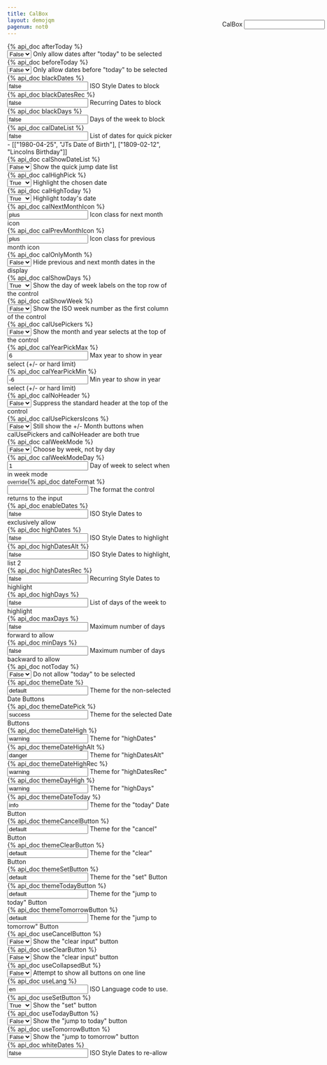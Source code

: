 ```yaml
---
title: CalBox
layout: demojqm
pagenum: not0
---
```




<div class="row">
<div class="col-sm-8" style="width:75%">

<div class="ui-field-contain row">
	<div class="col-xs-3"><label>{% api_doc afterToday %}</label></div>
	<div class="col-xs-9">
		<select class="form-control demopick" data-link="db" data-opt="afterToday" value='false'>
			<option value="false">False</option>
			<option value="true">True</option>
		</select>
		<span class="help-block">Only allow dates after "today" to be selected</span>
	</div>
</div>

<div class="ui-field-contain row">
	<div class="col-xs-3"><label>{% api_doc beforeToday %}</label></div>
	<div class="col-xs-9">
		<select class="form-control demopick" data-link="db" data-opt="beforeToday" value='false'>
			<option value="false">False</option>
			<option value="true">True</option>
		</select>
		<span class="help-block">Only allow dates before "today" to be selected</span>
	</div>
</div>

<div class="ui-field-contain row">
	<div class="col-xs-3"><label>{% api_doc blackDates %}</label></div>
	<div class="col-xs-9">
		<input class="form-control demopick" data-link="db" data-opt="blackDates" value='false'>
		<span class="help-block">ISO Style Dates to block</span>
	</div>
</div>

<div class="ui-field-contain row">
	<div class="col-xs-3"><label>{% api_doc blackDatesRec %}</label></div>
	<div class="col-xs-9">
		<input class="form-control demopick" data-link="db" data-opt="blackDatesRec" value='false'>
		<span class="help-block">Recurring Dates to block</span>
	</div>
</div>

<div class="ui-field-contain row">
	<div class="col-xs-3"><label>{% api_doc blackDays %}</label></div>
	<div class="col-xs-9">
		<input class="form-control demopick" data-link="db" data-opt="blackDays" value='false'>
		<span class="help-block">Days of the week to block</span>
	</div>
</div>

<div class="ui-field-contain row">
	<div class="col-xs-3"><label>{% api_doc calDateList %}</label></div>
	<div class="col-xs-9">
		<input class="form-control demopick" data-link="db" data-opt="calDateList" value='false'>
		<span class="help-block">List of dates for quick picker - [["1980-04-25", "JTs Date of Birth"], ["1809-02-12", "Lincolns Birthday"]]</span>
	</div>
</div>

<div class="ui-field-contain row">
	<div class="col-xs-3"><label>{% api_doc calShowDateList %}</label></div>
	<div class="col-xs-9">
		<select class="form-control demopick" data-link="db" data-opt="calShowDateList">
			<option value="false">False</option>
			<option value="true">True</option>
		</select>
		<span class="help-block">Show the quick jump date list</span>
	</div>
</div>

<div class="ui-field-contain row">
	<div class="col-xs-3"><label>{% api_doc calHighPick %}</label></div>
	<div class="col-xs-9">
		<select class="form-control demopick" data-link="db" data-opt="calHighPick">
			<option value="false">False</option>
			<option value="true" selected="selected">True</option>
		</select>
		<span class="help-block">Highlight the chosen date</span>
	</div>
</div>

<div class="ui-field-contain row">
	<div class="col-xs-3"><label>{% api_doc calHighToday %}</label></div>
	<div class="col-xs-9">
		<select class="form-control demopick" data-link="db" data-opt="calHighToday">
			<option value="false">False</option>
			<option value="true" selected="selected">True</option>
		</select>
		<span class="help-block">Highlight today's date</span>
	</div>
</div>

<div class="ui-field-contain row">
	<div class="col-xs-3"><label>{% api_doc calNextMonthIcon %}</label></div>
	<div class="col-xs-9">
		<input class="form-control demopick" data-link="db" data-opt="calNextMonthIcon" value='plus'>
		<span class="help-block">Icon class for next month icon</span>
	</div>
</div>

<div class="ui-field-contain row">
	<div class="col-xs-3"><label>{% api_doc calPrevMonthIcon %}</label></div>
	<div class="col-xs-9">
		<input class="form-control demopick" data-link="db" data-opt="calPrevMonthIcon" value='plus'>
		<span class="help-block">Icon class for previous month icon</span>
	</div>
</div>

<div class="ui-field-contain row">
	<div class="col-xs-3"><label>{% api_doc calOnlyMonth %}</label></div>
	<div class="col-xs-9">
		<select class="form-control demopick" data-link="db" data-opt="calOnlyMonth">
			<option value="false">False</option>
			<option value="true">True</option>
		</select>
		<span class="help-block">Hide previous and next month dates in the display</span>
	</div>
</div>

<div class="ui-field-contain row">
	<div class="col-xs-3"><label>{% api_doc calShowDays %}</label></div>
	<div class="col-xs-9">
		<select class="form-control demopick" data-link="db" data-opt="calShowDays">
			<option value="false">False</option>
			<option value="true" selected="selected">True</option>
		</select>
		<span class="help-block">Show the day of week labels on the top row of the control</span>
	</div>
</div>

<div class="ui-field-contain row">
	<div class="col-xs-3"><label>{% api_doc calShowWeek %}</label></div>
	<div class="col-xs-9">
		<select class="form-control demopick" data-link="db" data-opt="calShowWeek">
			<option value="false">False</option>
			<option value="true">True</option>
		</select>
		<span class="help-block">Show the ISO week number as the first column of the control</span>
	</div>
</div>

<div class="ui-field-contain row">
	<div class="col-xs-3"><label>{% api_doc calUsePickers %}</label></div>
	<div class="col-xs-9">
		<select class="form-control demopick" data-link="db" data-opt="calUsePickers">
			<option value="false">False</option>
			<option value="true">True</option>
		</select>
		<span class="help-block">Show the month and year selects at the top of the control</span>
	</div>
</div>

<div class="ui-field-contain row">
	<div class="col-xs-3"><label>{% api_doc calYearPickMax %}</label></div>
	<div class="col-xs-9">
		<input class="form-control demopick" data-link="db" data-opt="calYearPickMax" value='6'>
		<span class="help-block">Max year to show in year select (+/- or hard limit)</span>
	</div>
</div>

<div class="ui-field-contain row">
	<div class="col-xs-3"><label>{% api_doc calYearPickMin %}</label></div>
	<div class="col-xs-9">
		<input class="form-control demopick" data-link="db" data-opt="calYearPickMin" value='-6'>
		<span class="help-block">Min year to show in year select (+/- or hard limit)</span>
	</div>
</div>

<div class="ui-field-contain row">
	<div class="col-xs-3"><label>{% api_doc calNoHeader %}</label></div>
	<div class="col-xs-9">
		<select class="form-control demopick" data-link="db" data-opt="calNoHeader">
			<option value="false">False</option>
			<option value="true">True</option>
		</select>
		<span class="help-block">Suppress the standard header at the top of the control</span>
	</div>
</div>

<div class="ui-field-contain row">
	<div class="col-xs-3"><label>{% api_doc calUsePickersIcons %}</label></div>
	<div class="col-xs-9">
		<select class="form-control demopick" data-link="db" data-opt="calUsePickersIcons">
			<option value="false">False</option>
			<option value="true">True</option>
		</select>
		<span class="help-block">Still show the +/- Month buttons when calUsePickers and calNoHeader are both true</span>
	</div>
</div>

<div class="ui-field-contain row">
	<div class="col-xs-3"><label>{% api_doc calWeekMode %}</label></div>
	<div class="col-xs-9">
		<select class="form-control demopick" data-link="db" data-opt="calWeekMode">
			<option value="false">False</option>
			<option value="true">True</option>
		</select>
		<span class="help-block">Choose by week, not by day</span>
	</div>
</div>

<div class="ui-field-contain row">
	<div class="col-xs-3"><label>{% api_doc calWeekModeDay %}</label></div>
	<div class="col-xs-9">
		<input class="form-control demopick" data-link="db" data-opt="calWeekModeDay" value='1'>
		<span class="help-block">Day of week to select when in week mode</span>
	</div>
</div>

<div class="ui-field-contain row">
	<div class="col-xs-3"><label><small>override</small>{% api_doc dateFormat %}</label></div>
	<div class="col-xs-9">
		<input class="form-control demopick" data-link="db" data-opt="overrideDateFormat" value=''>
		<span class="help-block">The format the control returns to the input</span>
	</div>
</div>

<div class="ui-field-contain row">
	<div class="col-xs-3"><label>{% api_doc enableDates %}</label></div>
	<div class="col-xs-9">
		<input class="form-control demopick" data-link="db" data-opt="enableDates" value='false'>
		<span class="help-block">ISO Style Dates to exclusively allow</span>
	</div>
</div>

<div class="ui-field-contain row">
	<div class="col-xs-3"><label>{% api_doc highDates %}</label></div>
	<div class="col-xs-9">
		<input class="form-control demopick" data-link="db" data-opt="highDates" value='false'>
		<span class="help-block">ISO Style Dates to highlight</span>
	</div>
</div>

<div class="ui-field-contain row">
	<div class="col-xs-3"><label>{% api_doc highDatesAlt %}</label></div>
	<div class="col-xs-9">
		<input class="form-control demopick" data-link="db" data-opt="highDatesAlt" value='false'>
		<span class="help-block">ISO Style Dates to highlight, list 2</span>
	</div>
</div>

<div class="ui-field-contain row">
	<div class="col-xs-3"><label>{% api_doc highDatesRec %}</label></div>
	<div class="col-xs-9">
		<input class="form-control demopick" data-link="db" data-opt="highDatesRec" value='false'>
		<span class="help-block">Recurring Style Dates to highlight</span>
	</div>
</div>

<div class="ui-field-contain row">
	<div class="col-xs-3"><label>{% api_doc highDays %}</label></div>
	<div class="col-xs-9">
		<input class="form-control demopick" data-link="db" data-opt="highDays" value='false'>
		<span class="help-block">List of days of the week to highlight</span>
	</div>
</div>

<div class="ui-field-contain row">
	<div class="col-xs-3"><label>{% api_doc maxDays %}</label></div>
	<div class="col-xs-9">
		<input class="form-control demopick" data-link="db" data-opt="maxDays" value='false'>
		<span class="help-block">Maximum number of days forward to allow</span>
	</div>
</div>

<div class="ui-field-contain row">
	<div class="col-xs-3"><label>{% api_doc minDays %}</label></div>
	<div class="col-xs-9">
		<input class="form-control demopick" data-link="db" data-opt="minDays" value='false'>
		<span class="help-block">Maximum number of days backward to allow</span>
	</div>
</div>

<div class="ui-field-contain row">
	<div class="col-xs-3"><label>{% api_doc notToday %}</label></div>
	<div class="col-xs-9">
		<select class="form-control demopick" data-link="db" data-opt="notToday">
			<option value="false">False</option>
			<option value="true">True</option>
		</select>
		<span class="help-block">Do not allow "today" to be selected</span>
	</div>
</div>

<div class="ui-field-contain row">
	<div class="col-xs-3"><label>{% api_doc themeDate %}</label></div>
	<div class="col-xs-9">
		<input class="form-control demopick" data-link="db" data-opt="themeDate" value='default'>
		<span class="help-block">Theme for the non-selected Date Buttons</span>
	</div>
</div>

<div class="ui-field-contain row">
	<div class="col-xs-3"><label>{% api_doc themeDatePick %}</label></div>
	<div class="col-xs-9">
		<input class="form-control demopick" data-link="db" data-opt="themeDatePick" value='success'>
		<span class="help-block">Theme for the selected Date Buttons</span>
	</div>
</div>

<div class="ui-field-contain row">
	<div class="col-xs-3"><label>{% api_doc themeDateHigh %}</label></div>
	<div class="col-xs-9">
		<input class="form-control demopick" data-link="db" data-opt="themeDateHigh" value='warning'>
		<span class="help-block">Theme for "highDates"</span>
	</div>
</div>

<div class="ui-field-contain row">
	<div class="col-xs-3"><label>{% api_doc themeDateHighAlt %}</label></div>
	<div class="col-xs-9">
		<input class="form-control demopick" data-link="db" data-opt="themeDateHighAlt" value='danger'>
		<span class="help-block">Theme for "highDatesAlt"</span>
	</div>
</div>

<div class="ui-field-contain row">
	<div class="col-xs-3"><label>{% api_doc themeDateHighRec %}</label></div>
	<div class="col-xs-9">
		<input class="form-control demopick" data-link="db" data-opt="themeDateHighRec" value='warning'>
		<span class="help-block">Theme for "highDatesRec"</span>
	</div>
</div>

<div class="ui-field-contain row">
	<div class="col-xs-3"><label>{% api_doc themeDayHigh %}</label></div>
	<div class="col-xs-9">
		<input class="form-control demopick" data-link="db" data-opt="themeDayHigh" value='warning'>
		<span class="help-block">Theme for "highDays"</span>
	</div>
</div>

<div class="ui-field-contain row">
	<div class="col-xs-3"><label>{% api_doc themeDateToday %}</label></div>
	<div class="col-xs-9">
		<input class="form-control demopick" data-link="db" data-opt="themeDateToday" value='info'>
		<span class="help-block">Theme for the "today" Date Button</span>
	</div>
</div>

<div class="ui-field-contain row">
	<div class="col-xs-3"><label>{% api_doc themeCancelButton %}</label></div>
	<div class="col-xs-9">
		<input class="form-control demopick" data-link="db" data-opt="themeCancelButton" value='default'>
		<span class="help-block">Theme for the "cancel" Button</span>
	</div>
</div>

<div class="ui-field-contain row">
	<div class="col-xs-3"><label>{% api_doc themeClearButton %}</label></div>
	<div class="col-xs-9">
		<input class="form-control demopick" data-link="db" data-opt="themeClearButton" value='default'>
		<span class="help-block">Theme for the "clear" Button</span>
	</div>
</div>

<div class="ui-field-contain row">
	<div class="col-xs-3"><label>{% api_doc themeSetButton %}</label></div>
	<div class="col-xs-9">
		<input class="form-control demopick" data-link="db" data-opt="themeSetButton" value='default'>
		<span class="help-block">Theme for the "set" Button</span>
	</div>
</div>

<div class="ui-field-contain row">
	<div class="col-xs-3"><label>{% api_doc themeTodayButton %}</label></div>
	<div class="col-xs-9">
		<input class="form-control demopick" data-link="db" data-opt="themeTodayButton" value='default'>
		<span class="help-block">Theme for the "jump to today" Button</span>
	</div>
</div>

<div class="ui-field-contain row">
	<div class="col-xs-3"><label>{% api_doc themeTomorrowButton %}</label></div>
	<div class="col-xs-9">
		<input class="form-control demopick" data-link="db" data-opt="themeTomorrowButton" value='default'>
		<span class="help-block">Theme for the "jump to tomorrow" Button</span>
	</div>
</div>

<div class="ui-field-contain row">
	<div class="col-xs-3"><label>{% api_doc useCancelButton %}</label></div>
	<div class="col-xs-9">
		<select class="form-control demopick" data-link="db" data-opt="useCancelButton">
			<option value="false">False</option>
			<option value="true">True</option>
		</select>
		<span class="help-block">Show the "clear input" button</span>
	</div>
</div>

<div class="ui-field-contain row">
	<div class="col-xs-3"><label>{% api_doc useClearButton %}</label></div>
	<div class="col-xs-9">
		<select class="form-control demopick" data-link="db" data-opt="useClearButton">
			<option value="false">False</option>
			<option value="true">True</option>
		</select>
		<span class="help-block">Show the "clear input" button</span>
	</div>
</div>

<div class="ui-field-contain row">
	<div class="col-xs-3"><label>{% api_doc useCollapsedBut %}</label></div>
	<div class="col-xs-9">
		<select class="form-control demopick" data-link="db" data-opt="useCollapsedBut">
			<option value="false">False</option>
			<option value="true">True</option>
		</select>
		<span class="help-block">Attempt to show all buttons on one line</span>
	</div>
</div>

<div class="ui-field-contain row">
	<div class="col-xs-3"><label>{% api_doc useLang %}</label></div>
	<div class="col-xs-9">
		<input class="form-control demopick" data-link="db" data-opt="useLang" value='en'>
		<span class="help-block">ISO Language code to use.</span>
	</div>
</div>

<div class="ui-field-contain row">
	<div class="col-xs-3"><label>{% api_doc useSetButton %}</label></div>
	<div class="col-xs-9">
		<select class="form-control demopick" data-link="db" data-opt="useSetButton">
			<option value="false">False</option>
			<option value="true" selected="selected">True</option>
		</select>
		<span class="help-block">Show the "set" button</span>
	</div>
</div>

<div class="ui-field-contain row">
	<div class="col-xs-3"><label>{% api_doc useTodayButton %}</label></div>
	<div class="col-xs-9">
		<select class="form-control demopick" data-link="db" data-opt="useTodayButton">
			<option value="false">False</option>
			<option value="true">True</option>
		</select>
		<span class="help-block">Show the "jump to today" button</span>
	</div>
</div>

<div class="ui-field-contain row">
	<div class="col-xs-3"><label>{% api_doc useTomorrowButton %}</label></div>
	<div class="col-xs-9">
		<select class="form-control demopick" data-link="db" data-opt="useTomorrowButton">
			<option value="false">False</option>
			<option value="true">True</option>
		</select>
		<span class="help-block">Show the "jump to tomorrow" button</span>
	</div>
</div>

<div class="ui-field-contain row">
	<div class="col-xs-3"><label>{% api_doc whiteDates %}</label></div>
	<div class="col-xs-9">
		<input class="form-control demopick" data-link="db" data-opt="whiteDates" value='false'>
		<span class="help-block">ISO Style Dates to re-allow</span>
	</div>
</div>


</div>
<div class="col-sm-4" style="position:fixed; right:0; width:25%; top:100px">

<div class="ui-field-contain">
<label for="db">CalBox</label>
<input class="form-control" id="db" type="text" data-role="datebox" data-options='{"mode":"calbox","useInline":true,"useInlineAlign":"center"}'>
</div>
</div>